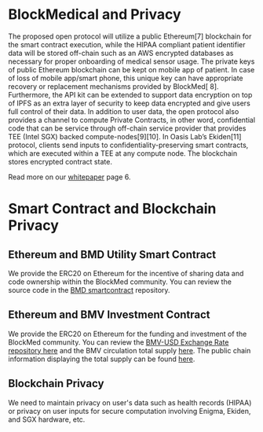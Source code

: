 # BlockMedical and Privacy
The proposed open protocol will utilize a public Ethereum[7] blockchain for the smart contract execution, while the HIPAA compliant patient identifier data will be stored off-chain such as an AWS encrypted databases as necessary for proper onboarding of medical sensor usage. The private keys of public Ethereum blockchain can be kept on mobile app of patient. In case of loss of mobile app/smart phone, this unique key can have appropriate recovery or replacement mechanisms provided by BlockMed[​ 8]​. Furthermore, the API kit can be extended to support data encryption on top of IPFS as an extra layer of security to keep data encrypted and give users full control of their data. In addition to user data, the open protocol also provides a channel to compute Private Contracts, in other word, confidential code that can be service through off-chain service provider that provides TEE (Intel SGX) backed compute-nodes[9][10]. In Oasis Lab’s Ekiden[11] protocol, clients send inputs to confidentiality-preserving smart contracts, which are executed within a TEE at any compute node. The blockchain stores encrypted contract state.

Read more on our [whitepaper](https://www.slideshare.net/secret/4CGbQSZ5xrHU6w) page 6.

# Smart Contract and Blockchain Privacy
## Ethereum and BMD Utility Smart Contract
We provide the ERC20 on Ethereum for the incentive of sharing data and code ownership within the BlockMed community.
You can review the source code in the [BMD smartcontract](https://github.com/BlockMedical/BMD-smartcontract) repository.

## Ethereum and BMV Investment Contract
We provide the ERC20 on Ethereum for the funding and investment of the BlockMed community.
You can review the [BMV-USD Exchange Rate repository here](https://github.com/BlockMedical/BMV-ventureasset/tree/v0.3.0/contracts) and the BMV circulation total supply [here](https://github.com/BlockMedical/BMV-ventureasset/blob/v0.3.0/contracts/BMVInvestmentContract.sol#L58). The public chain information displaying the total supply can be found [here](https://etherscan.io/token/0x76eec17d8f2a0fad17c9df63524799130834d9d2).

## Blockchain Privacy
We need to maintain privacy on user's data such as health records (HIPAA) or privacy on user inputs for secure computation involving Enigma, Ekiden, and SGX hardware, etc.
